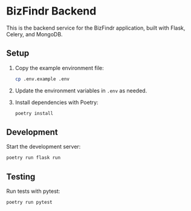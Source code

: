 # BizFindr Backend

This is the backend service for the BizFindr application, built with Flask, Celery, and MongoDB.

## Setup

1. Copy the example environment file:
   ```bash
   cp .env.example .env
   ```

2. Update the environment variables in `.env` as needed.

3. Install dependencies with Poetry:
   ```bash
   poetry install
   ```

## Development

Start the development server:
```bash
poetry run flask run
```

## Testing

Run tests with pytest:
```bash
poetry run pytest
```
